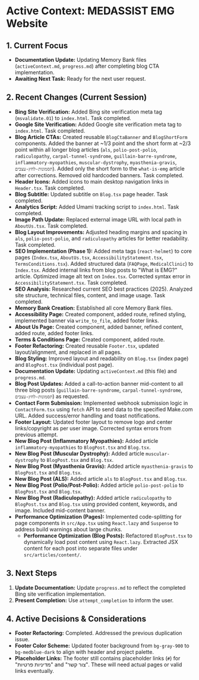 # Active Context: MEDASSIST EMG Website

## 1. Current Focus
*   **Documentation Update:** Updating Memory Bank files (`activeContext.md`, `progress.md`) after completing blog CTA implementation.
*   **Awaiting Next Task:** Ready for the next user request.

## 2. Recent Changes (Current Session)
*   **Bing Site Verification:** Added Bing site verification meta tag (`msvalidate.01`) to `index.html`. Task completed.
*   **Google Site Verification:** Added Google site verification meta tag to `index.html`. Task completed.
*   **Blog Article CTAs:** Created reusable `BlogCtaBanner` and `BlogShortForm` components. Added the banner at ~1/3 point and the short form at ~2/3 point within all longer blog articles (`als`, `polio-post-polio`, `radiculopathy`, `carpal-tunnel-syndrome`, `guillain-barre-syndrome`, `inflammatory-myopathies`, `muscular-dystrophy`, `myasthenia-gravis`, `תסמונות-לחץ-עצבים`). Added only the short form to the `what-is-emg` article after corrections. Removed old hardcoded banners. Task completed.
*   **Header Icons:** Added icons to main desktop navigation links in `Header.tsx`. Task completed.
*   **Blog Subtitle:** Updated subtitle on `Blog.tsx` page header. Task completed.
*   **Analytics Script:** Added Umami tracking script to `index.html`. Task completed.
*   **Image Path Update:** Replaced external image URL with local path in `AboutUs.tsx`. Task completed.
*   **Blog Layout Improvements:** Adjusted heading margins and spacing in `als`, `polio-post-polio`, and `radiculopathy` articles for better readability. Task completed.
*   **SEO Implementation (Phase 1):** Added meta tags (`react-helmet`) to core pages (`Index.tsx`, `AboutUs.tsx`, `AccessibilityStatement.tsx`, `TermsConditions.tsx`). Added structured data (`FAQPage`, `MedicalClinic`) to `Index.tsx`. Added internal links from blog posts to "What is EMG?" article. Optimized image alt text on `Index.tsx`. Corrected syntax error in `AccessibilityStatement.tsx`. Task completed.
*   **SEO Analysis:** Researched current SEO best practices (2025). Analyzed site structure, technical files, content, and image usage. Task completed.
*   **Memory Bank Creation:** Established all core Memory Bank files.
*   **Accessibility Page:** Created component, added route, refined styling, implemented banner via `write_to_file`, added footer links.
*   **About Us Page:** Created component, added banner, refined content, added route, added footer links.
*   **Terms & Conditions Page:** Created component, added route.
*   **Footer Refactoring:** Created reusable `Footer.tsx`, updated layout/alignment, and replaced in all pages.
*   **Blog Styling:** Improved layout and readability on `Blog.tsx` (index page) and `BlogPost.tsx` (individual post page).
*   **Documentation Update:** Updating `activeContext.md` (this file) and `progress.md`.
*   **Blog Post Updates:** Added a call-to-action banner mid-content to all three blog posts (`guillain-barre-syndrome`, `carpal-tunnel-syndrome`, `תסמונות-לחץ-עצבים`) as requested.
*   **Contact Form Submission:** Implemented webhook submission logic in `ContactForm.tsx` using `fetch` API to send data to the specified Make.com URL. Added success/error handling and toast notifications.
*   **Footer Layout:** Updated footer layout to remove logo and center links/copyright as per user image. Corrected syntax errors from previous attempt.
*   **New Blog Post (Inflammatory Myopathies):** Added article `inflammatory-myopathies` to `BlogPost.tsx` and `Blog.tsx`.
*   **New Blog Post (Muscular Dystrophy):** Added article `muscular-dystrophy` to `BlogPost.tsx` and `Blog.tsx`.
*   **New Blog Post (Myasthenia Gravis):** Added article `myasthenia-gravis` to `BlogPost.tsx` and `Blog.tsx`.
*   **New Blog Post (ALS):** Added article `als` to `BlogPost.tsx` and `Blog.tsx`.
*   **New Blog Post (Polio/Post-Polio):** Added article `polio-post-polio` to `BlogPost.tsx` and `Blog.tsx`.
*   **New Blog Post (Radiculopathy):** Added article `radiculopathy` to `BlogPost.tsx` and `Blog.tsx` using provided content, keywords, and image. Included mid-content banner.
*   **Performance Optimization (Pages):** Implemented code-splitting for page components in `src/App.tsx` using `React.lazy` and `Suspense` to address build warnings about large chunks.
    *   **Performance Optimization (Blog Posts):** Refactored `BlogPost.tsx` to dynamically load post content using `React.lazy`. Extracted JSX content for each post into separate files under `src/articles/content/`.

## 3. Next Steps
1.  **Update Documentation:** Update `progress.md` to reflect the completed Bing site verification implementation.
2.  **Present Completion:** Use `attempt_completion` to inform the user.

## 4. Active Decisions & Considerations
*   **Footer Refactoring:** Completed. Addressed the previous duplication issue.
*   **Footer Color Scheme:** Updated footer background from `bg-gray-900` to `bg-medblue-dark` to align with header and project palette.
*   **Placeholder Links:** The footer still contains placeholder links (`#`) for "מדיניות פרטיות" and "צור קשר". These will need actual pages or valid links eventually.
